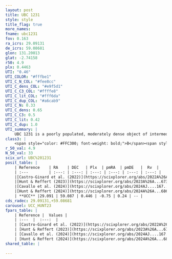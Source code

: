 ```yaml
---
layout: post
title: UBC 1231
style: style
title_flag: true
more_names: 
fname: ubc1231
fov: 0.163
ra_icrs: 29.09131
de_icrs: 59.08681
glon: 131.20013
glat: -2.74158
r50: 4.9
plx: 0.4463
UTI: "0.46"
UTI_COLOR: "#fffbe1"
UTI_C_N_COL: "#fee8cc"
UTI_C_dens_COL: "#e9f5d1"
UTI_C_C3_COL: "#ffffe8"
UTI_C_lit_COL: "#fff6da"
UTI_C_dup_COL: "#a6cab9"
UTI_C_N: 0.33
UTI_C_dens: 0.65
UTI_C_C3: 0.5
UTI_C_lit: 0.42
UTI_C_dup: 1.0
UTI_summary: |
    UBC 1231 is a poorly populated, moderately dense object of intermediate C3 quality. It was recently reported in the literature.
class3: |
    <span style="color: #FFC300; font-weight: bold;">B</span><span style="color: #FFC300; font-weight: bold;">B</span>
r_50_val: 4.9
N_50_val: 33
scix_url: UBC%201231
posit_table: |
    | Reference    | RA    | DEC   | Plx  | pmRA  | pmDE   |  Rv  |
    | :---         | :---: | :---: | :---: | :---: | :---: | :---: |
    |[Castro-Ginard et al. (2022)](https://scixplorer.org/abs/2022A%26A...661A.118C) | 29.06 | 59.1 | 0.45 | -0.76 | 0.23 | -- |
    |[Hunt & Reffert (2023)](https://scixplorer.org/abs/2023A%26A...673A.114H) | 29.097 | 59.071 | 0.436 | -0.737 | 0.247 | -- |
    |[Cavallo et al. (2024)](https://scixplorer.org/abs/2024AJ....167...12C) | 29.096 | 59.088 | 0.436 | -- | -- | -- |
    |[Hunt & Reffert (2024)](https://scixplorer.org/abs/2024A%26A...686A..42H) | 29.097 | 59.071 | 0.436 | -0.737 | 0.247 | -- |
    | **UCC** |29.091 | 59.087 | 0.446 | -0.75 | 0.24 | -- | 
cds_radec: 29.09131,+59.08681
carousel: UCC_HUNT23
fpars_table: |
    | Reference |  Values |
    | :---  |  :---:  |
    | [Castro-Ginard et al. (2022)](https://scixplorer.org/abs/2022A%26A...661A.118C) | `AV=1.021, Dist=2331, logAge=8.384` |
    | [Hunt & Reffert (2023)](https://scixplorer.org/abs/2023A%26A...673A.114H) | `AV50=1.26, diffAV50=1.068, MOD50=11.632, logAge50=8.476` |
    | [Cavallo et al. (2024)](https://scixplorer.org/abs/2024AJ....167...12C) | `AV50=1.38, dMod50=11.67, logAge50=8.69, [Fe/H]50=0.29` |
    | [Hunt & Reffert (2024)](https://scixplorer.org/abs/2024A%26A...686A..42H) | `MassJ=254.752` |
shared_table: |
    
---
```

